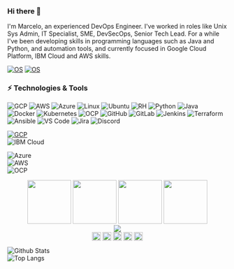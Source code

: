### Hi there 👋

I'm Marcelo, an experienced DevOps Engineer. I've worked in roles like Unix Sys Admin, IT Specialist, SME, DevSecOps, Senior Tech Lead. For a while I've been developing skills in programming languages such as Java and Python, and automation tools, and currently focused in Google Cloud Platform, IBM Cloud and AWS skills.

[![OS](https://img.shields.io/badge/OS-Mac-informational?style=flat-square&logo=apple&logoColor=white)](https://en.wikipedia.org/wiki/MacOS)
[![OS](https://img.shields.io/badge/OS-Ubuntu-informational?style=flat-square&logo=linux&logoColor=white)](https://en.wikipedia.org/wiki/Linux)

### ⚡ Technologies & Tools
![GCP](https://img.shields.io/badge/GCP-black?style=flat-square&logo=google-cloud) ![AWS](https://img.shields.io/badge/AWS-black?style=flat-square&logo=amazon-aws) ![Azure](https://img.shields.io/badge/Azure-black?style=flat-square&logo=microsoft-azure&logoColor=blue) ![Linux](https://img.shields.io/badge/Linux-black?style=flat-square&logo=linux) ![Ubuntu](https://img.shields.io/badge/Ubuntu-black?style=flat-square&logo=ubuntu) ![RH](https://img.shields.io/badge/Red%20Hat-black?style=flat-square&logo=redhat&logoColor=red) ![Python](https://img.shields.io/badge/-Python-black?style=flat-square&logo=Python) ![Java](https://img.shields.io/badge/Java-black?style=flat-square&logo=openjdk&logoColor=white) ![Docker](https://img.shields.io/badge/-Docker-black?style=flat-square&logo=docker) ![Kubernetes](https://img.shields.io/badge/Kubernetes-black?style=flat-square&logo=kubernetes) ![OCP](https://img.shields.io/badge/Open%20Shift-black?logo=redhatopenshift&style=flat-square) ![GitHub](https://img.shields.io/badge/-GitHub-black?style=flat-square&logo=github) ![GitLab](https://img.shields.io/badge/GitLab-black?style=flat-square&logo=gitlab) ![Jenkins](https://img.shields.io/badge/-Jenkins-black?style=flat-square&logo=Jenkins&logoColor=white) ![Terraform](https://img.shields.io/badge/Terraform-black?logo=terraform&style=flat-square) ![Ansible](https://img.shields.io/badge/Ansible-black?style=flat-square&logo=ansible) ![VS Code](https://img.shields.io/badge/-VS%20Code-black?style=flat-square&logo=visual-studio-code) ![Jira](https://img.shields.io/badge/Jira-black?style=flat-square&logo=Jira) ![Discord](https://img.shields.io/badge/Discord-black?style=flat-square&logo=discord&logoColor=white)

[![GCP](https://img.shields.io/badge/Certified-GCP-green?style=flat-square&logo=google-cloud&logoColor=white)](https://www.google.com)  
![IBM Cloud](https://img.shields.io/badge/Certified-IBM%20Cloud-blue?style=flat-square&logo=IBM-Cloud)

![Azure](https://img.shields.io/badge/Learning-Azure-blue?style=flat-square&logo=microsoft-azure)  
![AWS](https://img.shields.io/badge/Learning-AWS-FF9900?style=flat-square&logo=amazon-aws&logoColor=white)  
![OCP](https://img.shields.io/badge/Learning-Open%20Shift-red?logo=redhatopenshift&style=flat-square)

<p align="center">
<img src="https://i.giphy.com/media/LMt9638dO8dftAjtco/200.webp" width="100">
<img src="https://i.giphy.com/media/JqDcpPX8vWahUny0pE/200.webp" width="100">
<img src="https://i.giphy.com/media/KzJkzjggfGN5Py6nkT/200.webp" width="100">
<img src="https://i.giphy.com/media/IdyAQJVN2kVPNUrojM/200.webp" width="100">
<br/>
<img src="https://media1.giphy.com/media/qgQUggAC3Pfv687qPC/giphy.gif" />
<br/>
<a href="https://twitter.com/" target="_blank"><img align="center" src="https://cdn.jsdelivr.net/npm/simple-icons@3.0.1/icons/twitter.svg" alt="marcelorum" height="20" width="20" /></a>
<a href="https://linkedin.com/in/marcelonazar" target="_blank"><img align="center" src="https://cdn.jsdelivr.net/npm/simple-icons@3.0.1/icons/linkedin.svg" alt="Marcelo" height="20" width="20" /></a>
<a href="https://stackoverflow.com" target="_blank"><img align="center" src="https://cdn.jsdelivr.net/npm/simple-icons@3.0.1/icons/stackoverflow.svg" alt="marcelorum" height="20" width="20" /></a>
<a href="https://instagram.com/" target="_blank"><img align="center" src="https://cdn.jsdelivr.net/npm/simple-icons@3.0.1/icons/instagram.svg" alt="marcelorum" height="20" width="20" /></a>
  <a href="https://dev.to/" target="_blank"><img align="center" src="https://cdn.jsdelivr.net/npm/simple-icons@3.0.1/icons/dev-dot-to.svg" alt="marcelorum" height="20" width="20" /></a>
</p>

![Github Stats](https://github-readme-stats.vercel.app/api?username=marcelorum&count_private=true&show_icons=true&include_all_commits=true)  
![Top Langs](https://github-readme-stats.vercel.app/api/top-langs/?username=marcelorum&hide=TeX&layout=compact)

<!--
**marcelorum/marcelorum** is a ✨ _special_ ✨ repository because its `README.md` (this file) appears on your GitHub profile.

Here are some ideas to get you started:

- 🔭 I’m currently working on ...
- 🌱 I’m currently learning ...
- 👯 I’m looking to collaborate on ...
- 🤔 I’m looking for help with ...
- 💬 Ask me about ...
- 📫 How to reach me: ...
- 😄 Pronouns: ...
- ⚡ Fun fact: ...
-->
